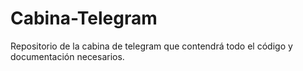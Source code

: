 # Cabina-Telegram
Repositorio de la cabina de telegram que contendrá todo el código y documentación necesarios.
